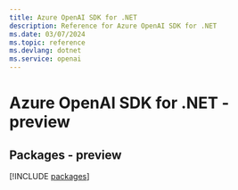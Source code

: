 ```yaml
---
title: Azure OpenAI SDK for .NET
description: Reference for Azure OpenAI SDK for .NET
ms.date: 03/07/2024
ms.topic: reference
ms.devlang: dotnet
ms.service: openai
---
```

# Azure OpenAI SDK for .NET - preview
## Packages - preview
[!INCLUDE [packages](openai-index.md)]